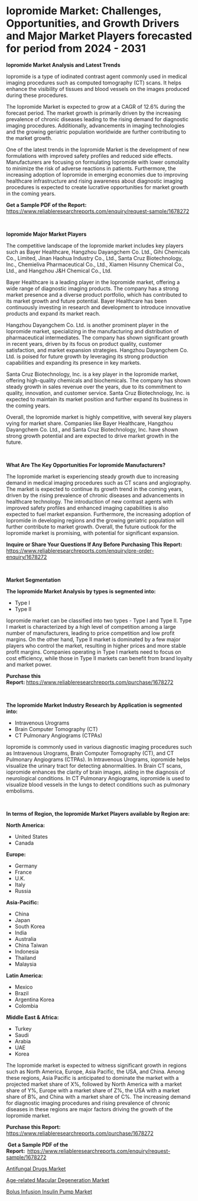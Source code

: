 <p><h1>Iopromide Market: Challenges, Opportunities, and Growth Drivers and Major Market Players forecasted for period from 2024 - 2031</h1></p><p><strong>Iopromide Market Analysis and Latest Trends</strong></p>
<p><p>Iopromide is a type of iodinated contrast agent commonly used in medical imaging procedures such as computed tomography (CT) scans. It helps enhance the visibility of tissues and blood vessels on the images produced during these procedures.</p><p>The Iopromide Market is expected to grow at a CAGR of 12.6% during the forecast period. The market growth is primarily driven by the increasing prevalence of chronic diseases leading to the rising demand for diagnostic imaging procedures. Additionally, advancements in imaging technologies and the growing geriatric population worldwide are further contributing to the market growth.</p><p>One of the latest trends in the Iopromide Market is the development of new formulations with improved safety profiles and reduced side effects. Manufacturers are focusing on formulating Iopromide with lower osmolality to minimize the risk of adverse reactions in patients. Furthermore, the increasing adoption of Iopromide in emerging economies due to improving healthcare infrastructure and rising awareness about diagnostic imaging procedures is expected to create lucrative opportunities for market growth in the coming years.</p></p>
<p><strong>Get a Sample PDF of the Report:&nbsp;</strong> <a href="https://www.reliableresearchreports.com/enquiry/request-sample/1678272">https://www.reliableresearchreports.com/enquiry/request-sample/1678272</a></p>
<p>&nbsp;</p>
<p><strong>Iopromide Major Market Players</strong></p>
<p><p>The competitive landscape of the Iopromide market includes key players such as Bayer Healthcare, Hangzhou Dayangchem Co. Ltd., Gihi Chemicals Co., Limited, Jinan Haohua Industry Co., Ltd., Santa Cruz Biotechnology, Inc., Chemieliva Pharmaceutical Co., Ltd., Xiamen Hisunny Chemical Co., Ltd., and Hangzhou J&H Chemical Co., Ltd.</p><p>Bayer Healthcare is a leading player in the Iopromide market, offering a wide range of diagnostic imaging products. The company has a strong market presence and a diverse product portfolio, which has contributed to its market growth and future potential. Bayer Healthcare has been continuously investing in research and development to introduce innovative products and expand its market reach.</p><p>Hangzhou Dayangchem Co. Ltd. is another prominent player in the Iopromide market, specializing in the manufacturing and distribution of pharmaceutical intermediates. The company has shown significant growth in recent years, driven by its focus on product quality, customer satisfaction, and market expansion strategies. Hangzhou Dayangchem Co. Ltd. is poised for future growth by leveraging its strong production capabilities and expanding its presence in key markets.</p><p>Santa Cruz Biotechnology, Inc. is a key player in the Iopromide market, offering high-quality chemicals and biochemicals. The company has shown steady growth in sales revenue over the years, due to its commitment to quality, innovation, and customer service. Santa Cruz Biotechnology, Inc. is expected to maintain its market position and further expand its business in the coming years.</p><p>Overall, the Iopromide market is highly competitive, with several key players vying for market share. Companies like Bayer Healthcare, Hangzhou Dayangchem Co. Ltd., and Santa Cruz Biotechnology, Inc. have shown strong growth potential and are expected to drive market growth in the future.</p></p>
<p>&nbsp;</p>
<p><strong>What Are The Key Opportunities For Iopromide Manufacturers?</strong></p>
<p><p>The Iopromide market is experiencing steady growth due to increasing demand in medical imaging procedures such as CT scans and angiography. The market is expected to continue its growth trend in the coming years, driven by the rising prevalence of chronic diseases and advancements in healthcare technology. The introduction of new contrast agents with improved safety profiles and enhanced imaging capabilities is also expected to fuel market expansion. Furthermore, the increasing adoption of Iopromide in developing regions and the growing geriatric population will further contribute to market growth. Overall, the future outlook for the Iopromide market is promising, with potential for significant expansion.</p></p>
<p><strong>Inquire or Share Your Questions If Any Before Purchasing This Report:</strong> <a href="https://www.reliableresearchreports.com/enquiry/pre-order-enquiry/1678272">https://www.reliableresearchreports.com/enquiry/pre-order-enquiry/1678272</a></p>
<p>&nbsp;</p>
<p><strong>Market Segmentation</strong></p>
<p><strong>The Iopromide Market Analysis by types is segmented into:</strong></p>
<p><ul><li>Type I</li><li>Type II</li></ul></p>
<p><p>Iopromide market can be classified into two types - Type I and Type II. Type I market is characterized by a high level of competition among a large number of manufacturers, leading to price competition and low profit margins. On the other hand, Type II market is dominated by a few major players who control the market, resulting in higher prices and more stable profit margins. Companies operating in Type I markets need to focus on cost efficiency, while those in Type II markets can benefit from brand loyalty and market power.</p></p>
<p><strong>Purchase this Report:&nbsp;</strong><a href="https://www.reliableresearchreports.com/purchase/1678272">https://www.reliableresearchreports.com/purchase/1678272</a></p>
<p>&nbsp;</p>
<p><strong>The Iopromide Market Industry Research by Application is segmented into:</strong></p>
<p><ul><li>Intravenous Urograms</li><li>Brain Computer Tomography (CT)</li><li>CT Pulmonary Angiograms (CTPAs)</li></ul></p>
<p><p>Iopromide is commonly used in various diagnostic imaging procedures such as Intravenous Urograms, Brain Computer Tomography (CT), and CT Pulmonary Angiograms (CTPAs). In Intravenous Urograms, iopromide helps visualize the urinary tract for detecting abnormalities. In Brain CT scans, iopromide enhances the clarity of brain images, aiding in the diagnosis of neurological conditions. In CT Pulmonary Angiograms, iopromide is used to visualize blood vessels in the lungs to detect conditions such as pulmonary embolisms.</p></p>
<p>&nbsp;</p>
<p><strong>In terms of Region, the Iopromide Market Players available by Region are:</strong></p>
<p>
    <p> <strong> North America: </strong>
        <ul>
            <li>United States</li>
            <li>Canada</li>
        </ul>
        </p> 
    <p> <strong> Europe: </strong>
        <ul>
            <li>Germany</li>
            <li>France</li>
            <li>U.K.</li>
            <li>Italy</li>
            <li>Russia</li>
        </ul>
        </p> 
    <p> <strong> Asia-Pacific: </strong>
        <ul>
            <li>China</li>
            <li>Japan</li>
            <li>South Korea</li>
            <li>India</li>
            <li>Australia</li>
            <li>China Taiwan</li>
            <li>Indonesia</li>
            <li>Thailand</li>
            <li>Malaysia</li>
        </ul>
        </p> 
    <p> <strong> Latin America: </strong>
        <ul>
            <li>Mexico</li>
            <li>Brazil</li>
            <li>Argentina Korea</li>
            <li>Colombia</li>
        </ul>
        </p> 
    <p> <strong> Middle East & Africa: </strong>
        <ul>
            <li>Turkey</li>
            <li>Saudi</li>
            <li>Arabia</li>
            <li>UAE</li>
            <li>Korea</li>
        </ul>
    </p>
    </p>
<p><p>The Iopromide market is expected to witness significant growth in regions such as North America, Europe, Asia Pacific, the USA, and China. Among these regions, Asia Pacific is anticipated to dominate the market with a projected market share of X%, followed by North America with a market share of Y%, Europe with a market share of Z%, the USA with a market share of B%, and China with a market share of C%. The increasing demand for diagnostic imaging procedures and rising prevalence of chronic diseases in these regions are major factors driving the growth of the Iopromide market.</p></p>
<p><strong>Purchase this Report: </strong><a href="https://www.reliableresearchreports.com/purchase/1678272">https://www.reliableresearchreports.com/purchase/1678272</a></p>
<p>&nbsp;<strong>Get a Sample PDF of the Report:&nbsp;&nbsp;</strong><a href="https://www.reliableresearchreports.com/enquiry/request-sample/1678272">https://www.reliableresearchreports.com/enquiry/request-sample/1678272</a></p>
<p><strong></strong></p>
<p><p><a href="https://github.com/Airanohannonzb68e5pb53oc1/Market-Research-Report-List-1/blob/main/antifungal-drugs-market.md">Antifungal Drugs Market</a></p><p><a href="https://github.com/cecuraprangm/Market-Research-Report-List-1/blob/main/age-related-macular-degeneration-market.md">Age-related Macular Degeneration Market</a></p><p><a href="https://github.com/fiixsa/Market-Research-Report-List-1/blob/main/bolus-infusion-insulin-pump-market.md">Bolus Infusion Insulin Pump Market</a></p></p>